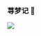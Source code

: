 ### 荨梦记 👋
<img src="https://github-readme-stats.vercel.app/api?username=cudd1y&show_icons=true&icon_color=CE1D2D&text_color=718096&bg_color=ffffff&hide_title=true" />

<!--
**cudd1y/cudd1y** is a ✨ _special_ ✨ repository because its `README.md` (this file) appears on your GitHub profile.

Here are some ideas to get you started:

- 🔭 I’m currently working on ...
- 🌱 I’m currently learning ...
- 👯 I’m looking to collaborate on ...
- 🤔 I’m looking for help with ...
- 💬 Ask me about ...
- 📫 How to reach me: ...
- 😄 Pronouns: ...
- ⚡ Fun fact: ...
-->
